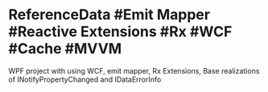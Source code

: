 # ReferenceData #Emit Mapper #Reactive Extensions #Rx #WCF #Cache #MVVM
WPF project with using WCF, emit mapper, Rx Extensions, Base realizations of INotifyPropertyChanged and IDataErrorInfo
